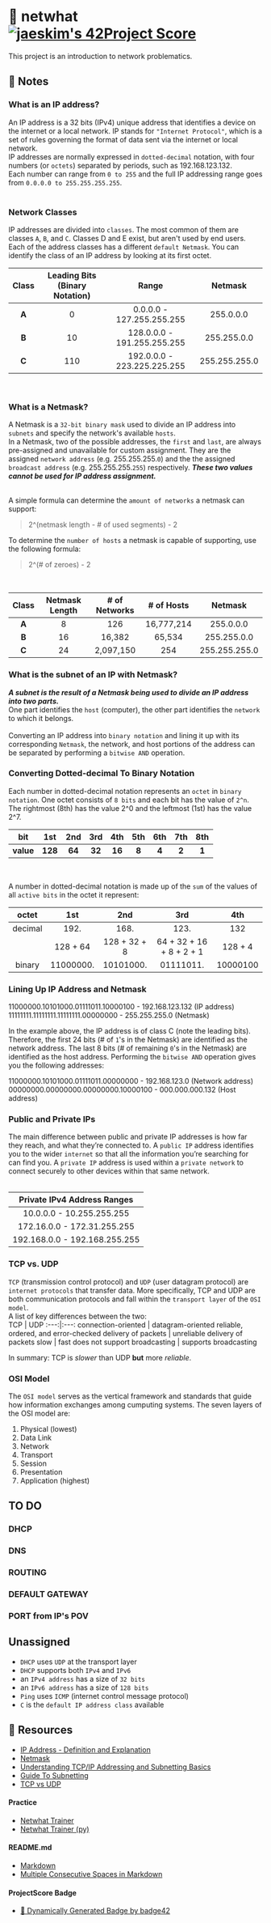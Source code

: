 # :large_orange_diamond: netwhat &ensp; [![jaeskim's 42Project Score](https://badge42.herokuapp.com/api/project/floogman/netwhat)](https://github.com/JaeSeoKim/badge42)

This project is an introduction to network problematics.

## :small_orange_diamond: Notes
### What is an IP address?
An IP address is a 32 bits (IPv4) unique address that identifies a device on the internet or a local network. IP stands for `"Internet Protocol"`, which is a set of rules governing the format of data sent via the internet or local network.<br>
IP addresses are normally expressed in `dotted-decimal` notation, with four numbers (or `octets`) separated by periods, such as 192.168.123.132.<br>
Each number can range from `0 to 255` and the full IP addressing range goes from `0.0.0.0 to 255.255.255.255`.<br><br>

### Network Classes
IP addresses are divided into `classes`. The most common of them are classes `A`, `B`, and `C`. Classes D and E exist, but aren't used by end users. Each of the address classes has a different `default Netmask`. You can identify the class of an IP address by looking at its first octet.

Class | Leading Bits (Binary Notation) | Range | Netmask
:----:|:------------------------------:|:-----:|:-------:
**A** | 0 | 0.0.0.0 - 127.255.255.255 | 255.0.0.0
**B** | 10 | 128.0.0.0 - 191.255.255.255 | 255.255.0.0
**C** | 110 | 192.0.0.0 - 223.225.225.255 | 255.255.255.0
<br>

### What is a Netmask?
A Netmask is a `32-bit binary mask` used to divide an IP address into `subnets` and specify the network's available `hosts`.<br>
In a Netmask, two of the possible addresses, the `first` and `last`, are always pre-assigned and unavailable for custom assignment. They are the assigned `network address` (e.g. 255.255.255.`0`) and the the assigned `broadcast address` (e.g. 255.255.255.`255`) respectively. ***These two values cannot be used for IP address assignment.***<br><br>

A simple formula can determine the `amount of networks` a netmask can support:
> 2^(netmask length - # of used segments) - 2

To determine the `number of hosts` a netmask is capable of supporting, use the following formula:
> 2^(# of zeroes) - 2

<br>

Class | Netmask Length | # of Networks | # of Hosts | Netmask
:----:|:--------------:|:-------------:|:----------:|:-------:
**A** | 8 | 126 | 16,777,214 | 255.0.0.0
**B** | 16 | 16,382 | 65,534 | 255.255.0.0
**C** | 24 | 2,097,150 | 254 | 255.255.255.0

### What is the subnet of an IP with Netmask?
***A subnet is the result of a Netmask being used to divide an IP address into two parts.***<br>
One part identifies the `host` (computer), the other part identifies the `network` to which it belongs.<br><br>
Converting an IP address into `binary notation` and lining it up with its corresponding `Netmask`, the network, and host portions of the address can be separated by performing a `bitwise AND` operation.<br>

### Converting Dotted-decimal To Binary Notation
Each number in dotted-decimal notation represents an `octet` in `binary notation`. One octet consists of `8 bits` and each bit has the value of `2^n`. The rightmost (8th) has the value 2^0 and the leftmost (1st) has the value 2^7.

bit | 1st | 2nd | 3rd | 4th | 5th | 6th | 7th | 8th
:--:|:---:|:---:|:---:|:---:|:---:|:---:|:---:|:---:
**value** | **128** | **64** | **32** | **16** | **8** | **4** | **2** | **1**
<br>

A number in dotted-decimal notation is made up of the `sum` of the values of all `active bits` in the octet it represent:

octet | 1st | 2nd | 3rd | 4th
:----:|:---:|:---:|:---:|:---:
decimal | 192. | 168. | 123. | 132
| | 128 + 64 | 128 + 32 + 8 | 64 + 32 + 16 + 8 + 2 + 1 | 128 + 4
binary | 11000000. | 10101000. | 01111011. | 10000100

### Lining Up IP Address and Netmask

11000000.10101000.01111011.10000100 - 192.168.123.132 (IP address)<br>
11111111.11111111.11111111.00000000 - 255.255.255.0 (Netmask)

In the example above, the IP address is of class C (note the leading bits). Therefore, the first 24 bits (# of `1`'s in the Netmask) are identified as the network address. The last 8 bits (# of remaining `0`'s in the Netmask) are identified as the host address. Performing the `bitwise AND` operation gives you the following addresses:

11000000.10101000.01111011.00000000 - 192.168.123.0 (Network address)<br>
00000000.00000000.00000000.10000100 - 000.000.000.132 (Host address)

### Public and Private IPs
The main difference between public and private IP addresses is how far they reach, and what they’re connected to. A `public IP` address identifies you to the wider `internet` so that all the information you’re searching for can find you. A `private IP` address is used within a `private network` to connect securely to other devices within that same network.<br>
<br>

|Private IPv4 Address Ranges|
|:----:|
|10.0.0.0 - 10.255.255.255|
|172.16.0.0 - 172.31.255.255|
|192.168.0.0 - 192.168.255.255|

### TCP vs. UDP
`TCP` (transmission control protocol) and `UDP` (user datagram protocol) are `internet protocols` that transfer data. More specifically, TCP and UDP are both communication protocols and fall within the `transport layer` of the `OSI model`.<br>
A list of key differences between the two:<br>
TCP | UDP
:---:|:---:
connection-oriented | datagram-oriented
reliable, ordered, and error-checked delivery of packets | unreliable delivery of packets
slow | fast
does not support broadcasting | supports broadcasting
<br>

In summary: TCP is *slower* than UDP **but** more *reliable*.

### OSI Model
The `OSI model` serves as the vertical framework and standards that guide how information exchanges among cumputing systems. The seven layers of the OSI model are:
1. Physical (lowest)
2. Data Link
3. Network
4. Transport
5. Session
6. Presentation
7. Application (highest)

## TO DO
### DHCP
### DNS
### ROUTING
### DEFAULT GATEWAY
### PORT from IP's POV

## Unassigned
- `DHCP` uses `UDP` at the transport layer
- `DHCP` supports both `IPv4` and `IPv6`
- an `IPv4 address` has a size of `32 bits`
- an `IPv6 address` has a size of `128 bits`
- `Ping` uses `ICMP` (internet control message protocol)
- `C` is the `default IP address class` available

## :small_orange_diamond: Resources
- [IP Address - Definition and Explanation](https://www.kaspersky.com/resource-center/definitions/what-is-an-ip-address)
- [Netmask](https://www.computerhope.com/jargon/n/netmask.htm)
- [Understanding TCP/IP Addressing and Subnetting Basics](https://docs.microsoft.com/en-us/troubleshoot/windows-client/networking/tcpip-addressing-and-subnetting)
- [Guide To Subnetting](https://www.softwaretestinghelp.com/subnet-mask-and-network-classes/)
- [TCP vs UDP](https://sectigostore.com/blog/tcp-vs-udp-whats-the-difference/)
#### Practice
- [Netwhat Trainer](https://github.com/adblanc/netwhat42-train)
- [Netwhat Trainer (py)](https://github.com/abdlalisalmi/netwhat-trainer)
#### README.md
- [Markdown](https://docs.github.com/en/github/writing-on-github/getting-started-with-writing-and-formatting-on-github/basic-writing-and-formatting-syntax)
- [Multiple Consecutive Spaces in Markdown](https://steemit.com/markdown/@jamesanto/how-to-add-multiple-spaces-between-texts-in-markdown)
#### ProjectScore Badge
- [🚀 Dynamically Generated Badge by badge42](https://github.com/JaeSeoKim/badge42)
